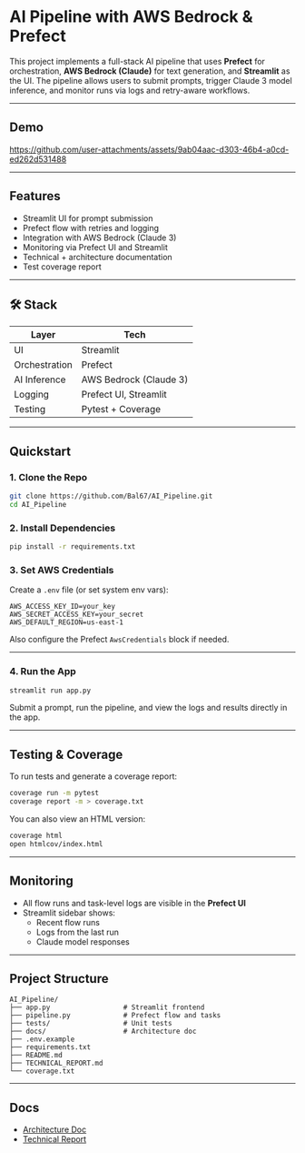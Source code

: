 # AI Pipeline with AWS Bedrock & Prefect

This project implements a full-stack AI pipeline that uses **Prefect** for orchestration, **AWS Bedrock (Claude)** for text generation, and **Streamlit** as the UI. The pipeline allows users to submit prompts, trigger Claude 3 model inference, and monitor runs via logs and retry-aware workflows.
___

## Demo


https://github.com/user-attachments/assets/9ab04aac-d303-46b4-a0cd-ed262d531488


---

## Features

- Streamlit UI for prompt submission
- Prefect flow with retries and logging
- Integration with AWS Bedrock (Claude 3)
- Monitoring via Prefect UI and Streamlit
- Technical + architecture documentation
- Test coverage report

---

## 🛠️ Stack

| Layer        | Tech                     |
|--------------|--------------------------|
| UI           | Streamlit                |
| Orchestration| Prefect                  |
| AI Inference | AWS Bedrock (Claude 3)   |
| Logging      | Prefect UI, Streamlit    |
| Testing      | Pytest + Coverage        |

---

## Quickstart

### 1. Clone the Repo

```bash
git clone https://github.com/Bal67/AI_Pipeline.git
cd AI_Pipeline
```

### 2. Install Dependencies

```bash
pip install -r requirements.txt
```

### 3. Set AWS Credentials

Create a `.env` file (or set system env vars):

```env
AWS_ACCESS_KEY_ID=your_key
AWS_SECRET_ACCESS_KEY=your_secret
AWS_DEFAULT_REGION=us-east-1
```

Also configure the Prefect `AwsCredentials` block if needed.

---

### 4. Run the App

```bash
streamlit run app.py
```

Submit a prompt, run the pipeline, and view the logs and results directly in the app.

---

## Testing & Coverage

To run tests and generate a coverage report:

```bash
coverage run -m pytest
coverage report -m > coverage.txt
```

You can also view an HTML version:

```bash
coverage html
open htmlcov/index.html
```

---

## Monitoring

- All flow runs and task-level logs are visible in the **Prefect UI**
- Streamlit sidebar shows:
  - Recent flow runs
  - Logs from the last run
  - Claude model responses

---

## Project Structure

```
AI_Pipeline/
├── app.py                  # Streamlit frontend
├── pipeline.py             # Prefect flow and tasks
├── tests/                  # Unit tests
├── docs/                   # Architecture doc
├── .env.example
├── requirements.txt
├── README.md
├── TECHNICAL_REPORT.md
└── coverage.txt
```

---

## Docs

- [Architecture Doc](docs/architecture.md)
- [Technical Report](TECHNICAL_REPORT.md)

